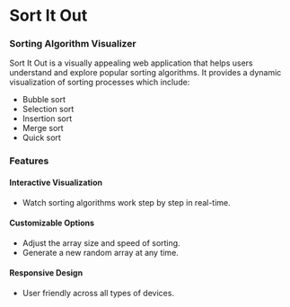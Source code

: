 # Sort It Out
### Sorting Algorithm Visualizer

Sort It Out is a visually appealing web application that helps users understand and explore popular sorting algorithms. It provides a dynamic visualization of sorting processes which include:

- Bubble sort
- Selection sort
- Insertion sort
- Merge sort
- Quick sort

### Features

#### Interactive Visualization
- Watch sorting algorithms work step by step in real-time.
#### Customizable Options
- Adjust the array size and speed of sorting.
- Generate a new random array at any time.
#### Responsive Design
- User friendly across all types of devices.

